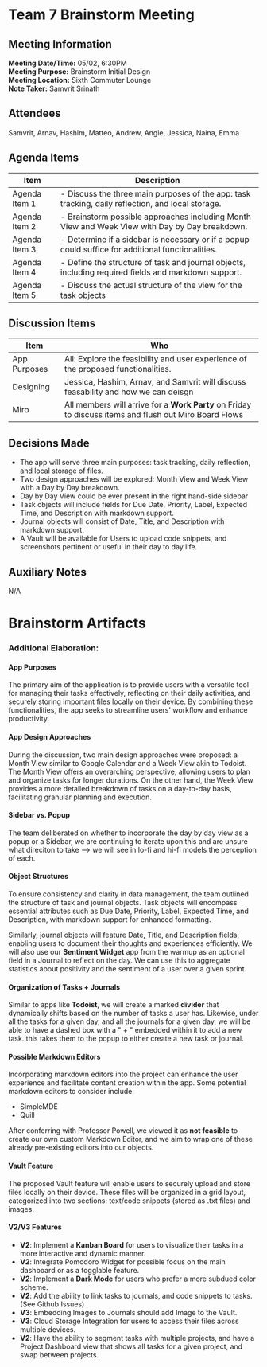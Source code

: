 # Team 7 Brainstorm Meeting

## Meeting Information

**Meeting Date/Time:** 05/02, 6:30PM  
**Meeting Purpose:** Brainstorm Initial Design  
**Meeting Location:** Sixth Commuter Lounge  
**Note Taker:** Samvrit Srinath

## Attendees

Samvrit, Arnav, Hashim, Matteo, Andrew, Angie, Jessica, Naina, Emma

## Agenda Items

| Item          | Description                                                                                         |
| ------------- | --------------------------------------------------------------------------------------------------- |
| Agenda Item 1 | - Discuss the three main purposes of the app: task tracking, daily reflection, and local storage.   |
| Agenda Item 2 | - Brainstorm possible approaches including Month View and Week View with Day by Day breakdown.      |
| Agenda Item 3 | - Determine if a sidebar is necessary or if a popup could suffice for additional functionalities.   |
| Agenda Item 4 | - Define the structure of task and journal objects, including required fields and markdown support. |
| Agenda Item 5 | - Discuss the actual structure of the view for the task objects                                     |

## Discussion Items

| Item         | Who                                                                                                    |
| ------------ | ------------------------------------------------------------------------------------------------------ |
| App Purposes | All: Explore the feasibility and user experience of the proposed functionalities.                      |
| Designing    | Jessica, Hashim, Arnav, and Samvrit will discuss feasability and how we can deisgn                     |
| Miro         | All members will arrive for a **Work Party** on Friday to discuss items and flush out Miro Board Flows |

## Decisions Made

- The app will serve three main purposes: task tracking, daily reflection, and local storage of files.
- Two design approaches will be explored: Month View and Week View with a Day by Day breakdown.
- Day by Day View could be ever present in the right hand-side sidebar
- Task objects will include fields for Due Date, Priority, Label, Expected Time, and Description with markdown support.
- Journal objects will consist of Date, Title, and Description with markdown support.
- A Vault will be available for Users to upload code snippets, and screenshots pertinent or useful in their day to day life.

## Auxiliary Notes

N/A

# Brainstorm Artifacts

### Additional Elaboration:

#### App Purposes

The primary aim of the application is to provide users with a versatile tool for managing their tasks effectively, reflecting on their daily activities, and securely storing important files locally on their device. By combining these functionalities, the app seeks to streamline users' workflow and enhance productivity.

#### App Design Approaches

During the discussion, two main design approaches were proposed: a Month View similar to Google Calendar and a Week View akin to Todoist. The Month View offers an overarching perspective, allowing users to plan and organize tasks for longer durations. On the other hand, the Week View provides a more detailed breakdown of tasks on a day-to-day basis, facilitating granular planning and execution.

#### Sidebar vs. Popup

The team deliberated on whether to incorporate the day by day view as a popup or a Sidebar, we are continuing to iterate upon this and are unsure what direciton to take --> we will see in lo-fi and hi-fi models the perception of each.

#### Object Structures

To ensure consistency and clarity in data management, the team outlined the structure of task and journal objects.
Task objects will encompass essential attributes such as Due Date, Priority, Label, Expected Time, and Description, with markdown support for enhanced formatting.

Similarly, journal objects will feature Date, Title, and Description fields, enabling users to document their thoughts and experiences efficiently.
We will also use our **Sentiment Widget** app from the warmup as an optional field in a Journal to reflect on the day. We can use this to aggregate statistics about positivity and the sentiment of a user over a given sprint.

#### Organization of Tasks + Journals

Similar to apps like **Todoist**, we will create a marked **divider** that dynamically shifts based on the number of tasks a user has. Likewise, under all the tasks for a given day, and all the journals for a given day, we will be able to have a dashed box with a " + " embedded within it to add a new task. this takes them to the popup to either create a new task or journal.

#### Possible Markdown Editors

Incorporating markdown editors into the project can enhance the user experience and facilitate content creation within the app. Some potential markdown editors to consider include:

- SimpleMDE
- Quill

After conferring with Professor Powell, we viewed it as **not feasible** to create our own custom Markdown Editor, and we aim to wrap one of these already pre-existing editors into our objects.

#### Vault Feature

The proposed Vault feature will enable users to securely upload and store files locally on their device.
These files will be organized in a grid layout, categorized into two sections: text/code snippets (stored as .txt files) and images.

#### V2/V3 Features

- **V2**: Implement a **Kanban Board** for users to visualize their tasks in a more interactive and dynamic manner.
- **V2**: Integrate Pomodoro Widget for possible focus on the main dashboard or as a togglable feature.
- **V2**: Implement a **Dark Mode** for users who prefer a more subdued color scheme.
- **V2**: Add the ability to link tasks to journals, and code snippets to tasks.(See Github Issues)
- **V3**: Embedding Images to Journals should add Image to the Vault.
- **V3**: Cloud Storage Integration for users to access their files across multiple devices.
- **V2**: Have the ability to segment tasks with multiple projects, and have a Project Dashboard view that shows all tasks for a given project, and swap between projects.
